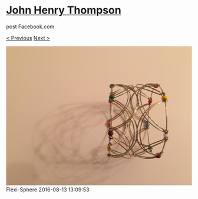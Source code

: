 # [John Henry Thompson](../README.md)
post Facebook.com

[< Previous](2016-08-13-6.md) [Next >](2016-08-13-8.md)

[![](../media/2016-08-13/Flexi-Sphere-6.jpg)](../README.md)
Flexi-Sphere
2016-08-13 13:09:53